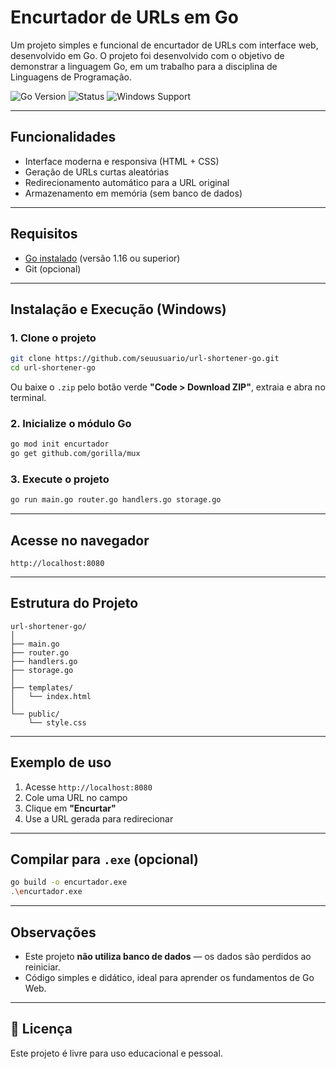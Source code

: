 
# Encurtador de URLs em Go

Um projeto simples e funcional de encurtador de URLs com interface web, desenvolvido em Go.
O projeto foi desenvolvido com o objetivo de demonstrar a linguagem Go, em um trabalho para a disciplina de Linguagens de Programação.

![Go Version](https://img.shields.io/badge/Go-1.16%2B-blue)
![Status](https://img.shields.io/badge/status-em%20desenvolvimento-yellow)
![Windows Support](https://img.shields.io/badge/platform-Windows%20only-blueviolet)

---

## Funcionalidades

- Interface moderna e responsiva (HTML + CSS)
- Geração de URLs curtas aleatórias
- Redirecionamento automático para a URL original
- Armazenamento em memória (sem banco de dados)

---

## Requisitos

- [Go instalado](https://go.dev/dl/) (versão 1.16 ou superior)
- Git (opcional)

---

## Instalação e Execução (Windows)

### 1. Clone o projeto

```bash
git clone https://github.com/seuusuario/url-shortener-go.git
cd url-shortener-go
```

Ou baixe o `.zip` pelo botão verde **"Code > Download ZIP"**, extraia e abra no terminal.

### 2. Inicialize o módulo Go

```bash
go mod init encurtador
go get github.com/gorilla/mux
```

### 3. Execute o projeto

```bash
go run main.go router.go handlers.go storage.go
```

---

## Acesse no navegador

```
http://localhost:8080
```

---

## Estrutura do Projeto

```
url-shortener-go/
│
├── main.go
├── router.go
├── handlers.go
├── storage.go
│
├── templates/
│   └── index.html
│
└── public/
    └── style.css
```

---

## Exemplo de uso

1. Acesse `http://localhost:8080`
2. Cole uma URL no campo
3. Clique em **"Encurtar"**
4. Use a URL gerada para redirecionar

---

## Compilar para `.exe` (opcional)

```bash
go build -o encurtador.exe
.\encurtador.exe
```

---

## Observações

- Este projeto **não utiliza banco de dados** — os dados são perdidos ao reiniciar.
- Código simples e didático, ideal para aprender os fundamentos de Go Web.

---

## 📝 Licença

Este projeto é livre para uso educacional e pessoal.
